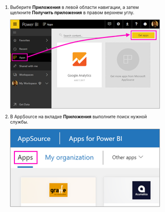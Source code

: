 1. Выберите **Приложения** в левой области навигации, а затем щелкните **Получить приложения** в правом верхнем углу.
   
     ![Значок "Получить приложения"](./media/powerbi-service-apps-get-more-apps/power-bi-service-apps-get-apps-1-app-line.png)
2. В AppSource на вкладке **Приложения** выполните поиск нужной службы.
   
    ![Вкладка "Приложения" в AppSource](./media/powerbi-service-apps-get-more-apps/power-bi-appsource-apps.png)

